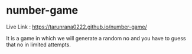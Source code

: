 # number-game
Live Link : https://tarunrana0222.github.io/number-game/

It is a game in which we will generate a random no and you have to guess that no in limited attempts.
